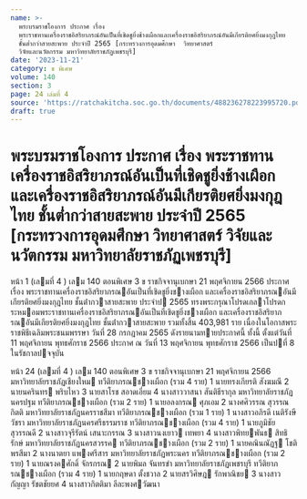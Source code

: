 ```yaml
---
name: >-
  พระบรมราชโองการ ประกาศ เรื่อง
  พระราชทานเครื่องราชอิสริยาภรณ์อันเป็นที่เชิดชูยิ่งช้างเผือกและเครื่องราชอิสริยาภรณ์อันมีเกียรติยศยิ่งมงกุฎไทย
  ชั้นต่ำกว่าสายสะพาย ประจำปี 2565 [กระทรวงการอุดมศึกษา  วิทยาศาสตร์ 
  วิจัยและนวัตกรรม มหาวิทยาลัยราชภัฏเพชรบุรี]
date: '2023-11-21'
category: ข พิเศษ
volume: 140
section: 3
page: 24 เล่มที่ 4
source: 'https://ratchakitcha.soc.go.th/documents/488236278223995720.pdf'
draft: true
---
```


# พระบรมราชโองการ ประกาศ เรื่อง พระราชทานเครื่องราชอิสริยาภรณ์อันเป็นที่เชิดชูยิ่งช้างเผือกและเครื่องราชอิสริยาภรณ์อันมีเกียรติยศยิ่งมงกุฎไทย ชั้นต่ำกว่าสายสะพาย ประจำปี 2565 [กระทรวงการอุดมศึกษา  วิทยาศาสตร์  วิจัยและนวัตกรรม มหาวิทยาลัยราชภัฏเพชรบุรี]

หน้า 1 (เลมที่ 4 ) เลม 140 ตอนพิเศษ 3 ข ราชกิจจานุเบกษา 21 พฤศจิกายน 2566 ประกาศ เรื่อง พระราชทานเครื่องราชอิสริยาภรณอันเป็นที่เชิดชูยิ่งชางเผือก และเครื่องราชอิสริยาภรณอันมีเกียรติยศยิ่งมงกุฎไทย ชั้นต่ํากวาสายสะพาย ประจําป 2565 ทรงพระกรุณาโปรดเกลาโปรดกระหมอมพระราชทานเครื่องราชอิสริยาภรณอันเป็นที่เชิดชูยิ่งชางเผือก และเครื่องราชอิสริยาภรณอันมีเกียรติยศยิ่งมงกุฎไทย ชั้นต่ํากวาสายสะพาย รวมทั้งสิ้น 403,981 ราย เนื่องในโอกาสพระราชพิธีเฉลิมพระชนมพรรษา วันที่ 28 กรกฎาคม 2565 ดังรายนามทายประกาศนี้ ทั้งนี้ ตั้งแต่วันที่ 11 พฤศจิกายน พุทธศักราช 2566 ประกาศ ณ วันที่ 13 พฤศจิกายน พุทธศักราช 2566 เป็นปที่ 8 ในรัชกาลปจจุบัน

หน้า 24 (เลมที่ 4 ) เลม 140 ตอนพิเศษ 3 ข ราชกิจจานุเบกษา 21 พฤศจิกายน 2566 มหาวิทยาลัยราชภัฏเชียงใหม ทวีติยาภรณชางเผือก (รวม 4 ราย) 1 นายทรงเกียรติ สังฆมณี 2 นายนครินทร พริบไหว 3 นายสาโรช สอาดเอี่ยม 4 นางสาววาสนา สันติธีรากุล มหาวิทยาลัยราชภัฏนครปฐม ทวีติยาภรณชางเผือก (รวม 2 ราย) 1 นายอลงกรณ ศุภเอม 2 นางศศิวรรณ สุวรรณกิตติ มหาวิทยาลัยราชภัฏนครราชสีมา ทวีติยาภรณชางเผือก (รวม 1 ราย) 1 นางสาวอภิรดี เนติรังษีวัชรา มหาวิทยาลัยราชภัฏนครศรีธรรมราช ทวีติยาภรณชางเผือก (รวม 4 ราย) 1 นายภูมิชัย สุวรรณดี 2 นางสาวจุรีรัตน์ เสนาะกรรณ 3 นางสาวนงเยาว เทพยา 4 นางสาวพิทยพันธ สิทธิรักษ์ มหาวิทยาลัยราชภัฏนครสวรรค ทวีติยาภรณชางเผือก (รวม 2 ราย) 1 นายคณินณัฏฐ โชติพรสีมา 2 นางนาตยา แพงศรีสาร มหาวิทยาลัยราชภัฏพระนคร ทวีติยาภรณชางเผือก (รวม 2 ราย) 1 นายณรงคศักดิ์ จักรกรณ 2 นายพิมล จันทรขํา มหาวิทยาลัยราชภัฏเพชรบุรี ทวีติยาภรณชางเผือก (รวม 4 ราย) 1 นายกฤษดา ตั้งชวาล 2 นายสรวิศิษฎ รักพาณิชย 3 นางสาวกัญญา รัชตชัยยศ 4 นางสาวกิตติมา ลีละพงศวัฒนา
